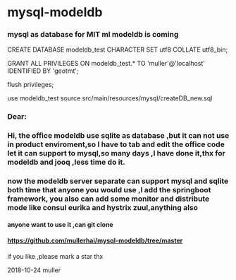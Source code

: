 # mysql-modeldb

### mysql as database for MIT ml modeldb is coming

CREATE DATABASE modeldb_test  CHARACTER SET utf8 COLLATE utf8_bin;

GRANT ALL PRIVILEGES ON modeldb_test.* TO 'muller'@'localhost' IDENTIFIED BY 'geotmt';

flush privileges;

use modeldb_test
source src/main/resources/mysql/createDB_new.sql

### Dear:

###       Hi, the office modeldb use sqlite as database ,but it can not use in product enviroment,so I have to tab and edit the office code let it can support  to mysql,so many days ,I have done it,thx for modeldb and jooq ,less time do it.

###       now the modeldb  server separate  can support mysql and sqlite both time that anyone you would use ,I add the springboot framework, you also can add some monitor and distribute mode like consul eurika and hystrix zuul,anything also


####      anyone want to use it ,can git clone 
####   https://github.com/mullerhai/mysql-modeldb/tree/master
if you like ,please mark  a star thx

2018-10-24
muller


